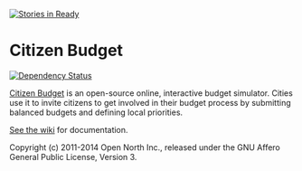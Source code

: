 [![Stories in Ready](https://badge.waffle.io/opennorth/citizenbudgetapp.com.png?label=ready&title=Ready)](https://waffle.io/opennorth/citizenbudgetapp.com)
# Citizen Budget

[![Dependency Status](https://gemnasium.com/opennorth/citizenbudgetapp.com.png)](https://gemnasium.com/opennorth/citizenbudgetapp.com)

[Citizen Budget](http://www.citizenbudget.com/) is an open-source online, interactive budget simulator. Cities use it to invite citizens to get involved in their budget process by submitting balanced budgets and defining local priorities.

[See the wiki](https://github.com/opennorth/citizenbudgetapp.com/wiki) for documentation.

Copyright (c) 2011-2014 Open North Inc., released under the GNU Affero General Public License, Version 3.
